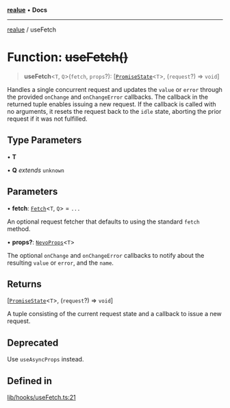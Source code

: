 [**realue**](../README.md) • **Docs**

***

[realue](../README.md) / useFetch

# Function: ~~useFetch()~~

> **useFetch**\<`T`, `Q`\>(`fetch`, `props`?): [[`PromiseState`](../type-aliases/PromiseState.md)\<`T`\>, (`request`?) => `void`]

Handles a single concurrent request and updates the `value` or `error` through the provided `onChange` and `onChangeError` callbacks. The callback in the returned tuple enables issuing a new request. If the callback is called with no arguments, it resets the request back to the `idle` state, aborting the prior request if it was not fulfilled.

## Type Parameters

• **T**

• **Q** *extends* `unknown`

## Parameters

• **fetch**: [`Fetch`](../type-aliases/Fetch.md)\<`T`, `Q`\> = `...`

An optional request fetcher that defaults to using the standard `fetch` method.

• **props?**: [`NevoProps`](../type-aliases/NevoProps.md)\<`T`\>

The optional `onChange` and `onChangeError` callbacks to notify about the resulting `value` or `error`, and the `name`.

## Returns

[[`PromiseState`](../type-aliases/PromiseState.md)\<`T`\>, (`request`?) => `void`]

A tuple consisting of the current request state and a callback to issue a new request.

## Deprecated

Use `useAsyncProps` instead.

## Defined in

[lib/hooks/useFetch.ts:21](https://github.com/nevoland/realue/blob/bda2c81a122722d2211255b398b35c625b1e6a1c/lib/hooks/useFetch.ts#L21)
